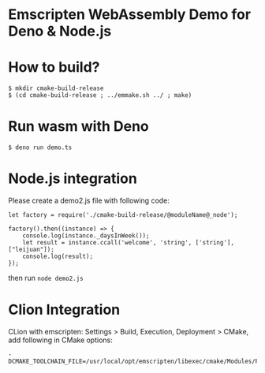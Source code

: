 Emscripten WebAssembly Demo for Deno & Node.js
==============================================

# How to build?

```
$ mkdir cmake-build-release
$ (cd cmake-build-release ; ../emmake.sh ../ ; make)
```

# Run wasm with Deno

```
$ deno run demo.ts
```

# Node.js integration
Please create a demo2.js file with following code:

```
let factory = require('./cmake-build-release/@moduleName@_node');

factory().then((instance) => {
    console.log(instance._daysInWeek());
    let result = instance.ccall('welcome', 'string', ['string'], ["leijuan"]);
    console.log(result);
});

```

then run `node demo2.js`

# Clion Integration

CLion with emscripten: Settings > Build, Execution, Deployment > CMake,  add following in CMake options:

```
-DCMAKE_TOOLCHAIN_FILE=/usr/local/opt/emscripten/libexec/cmake/Modules/Platform/Emscripten.cmake
```


